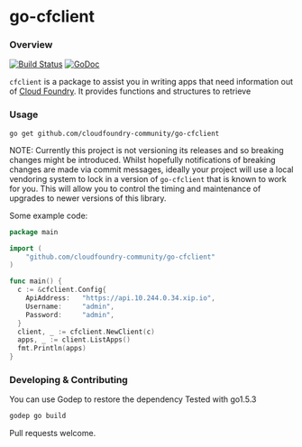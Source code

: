 # go-cfclient

### Overview

[![Build Status](https://img.shields.io/travis/cloudfoundry-community/go-cfclient.svg)](https://travis-ci.org/cloudfoundry-community/go-cfclient) [![GoDoc](https://img.shields.io/badge/godoc-reference-blue.svg)](https://godoc.org/github.com/cloudfoundry-community/go-cfclient)

`cfclient` is a package to assist you in writing apps that need information out of [Cloud Foundry](http://cloudfoundry.org). It provides functions and structures to retrieve


### Usage

```
go get github.com/cloudfoundry-community/go-cfclient
```

NOTE: Currently this project is not versioning its releases and so breaking changes might be introduced. Whilst hopefully notifications of breaking changes are made via commit messages, ideally your project will use a local vendoring system to lock in a version of `go-cfclient` that is known to work for you. This will allow you to control the timing and maintenance of upgrades to newer versions of this library.

Some example code:

```go
package main

import (
	"github.com/cloudfoundry-community/go-cfclient"
)

func main() {
  c := &cfclient.Config{
    ApiAddress:   "https://api.10.244.0.34.xip.io",
    Username:     "admin",
    Password:     "admin",
  }
  client, _ := cfclient.NewClient(c)
  apps, _ := client.ListApps()
  fmt.Println(apps)
}
```

### Developing & Contributing

You can use Godep to restore the dependency
Tested with go1.5.3
```bash
godep go build
```

Pull requests welcome.
